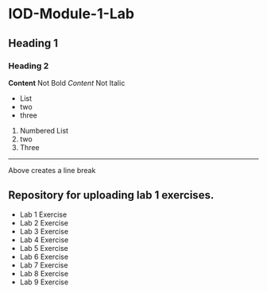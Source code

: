 # IOD-Module-1-Lab

## Heading 1

### Heading 2

**Content** Not Bold
*Content* Not Italic

- List
- two 
- three

1) Numbered List
2) two
3) Three

--- 
Above creates a line break

Repository for uploading lab 1 exercises.
---
- Lab 1 Exercise
- Lab 2 Exercise
- Lab 3 Exercise
- Lab 4 Exercise
- Lab 5 Exercise
- Lab 6 Exercise
- Lab 7 Exercise
- Lab 8 Exercise
- Lab 9 Exercise